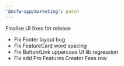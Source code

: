 ```yaml
---
'@nsfw-app/marketing': patch
---
```


Finalise UI fixes for release

- Fix Footer layout bug
- Fix FeatureCard word spacing
- Fix Button/Link uppercase UI lib regression
- Fix add Pro Features Creator Fees row

